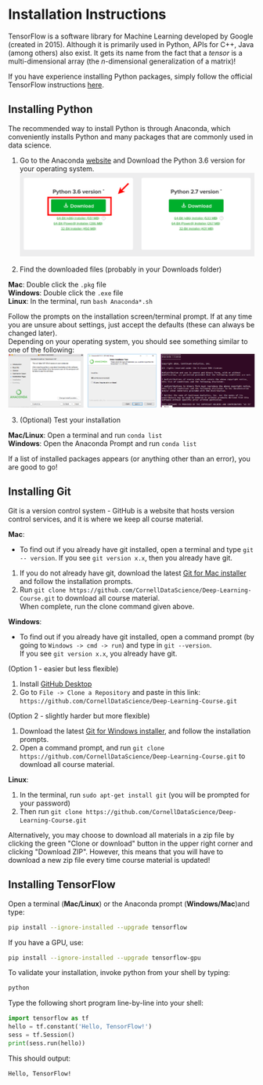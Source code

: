 # Installation Instructions

TensorFlow is a software library for Machine Learning developed by Google 
(created in 2015). Although it is primarily used in Python, APIs for C++, Java
(among others) also exist. It gets its name from the fact that a *tensor* is 
a multi-dimensional array (the *n*-dimensional generalization of a matrix)!  
  
If you have experience installing Python packages, simply follow the official
TensorFlow instructions [here](https://www.tensorflow.org/install/).

## Installing Python

The recommended way to install Python is through Anaconda, 
which conveniently installs Python and many packages that are
commonly used in data science. 

1. Go to the Anaconda [website](https://www.anaconda.com/download/)
and Download the Python 3.6 version for your operating system.
![Anaconda](../images/anaconda3.png)

2. Find the downloaded files (probably in your Downloads folder)
    
**Mac**: Double click the `.pkg` file  
**Windows**: Double click the `.exe` file  
**Linux**: In the terminal, run `bash Anaconda*.sh`
    
Follow the prompts on the installation screen/terminal prompt.
If at any time you are unsure about settings, just accept the
defaults (these can always be changed later).  
Depending on your operating system, you should see something
similar to one of the following:
![Exe](../images/executable.png)

3. (Optional) Test your installation
    
**Mac/Linux**: Open a terminal and run `conda list`  
**Windows**: Open the Anaconda Prompt and run `conda list`
  
If a list of installed packages appears (or anything other
than an error), you are good to go!  
  
## Installing Git

Git is a version control system - GitHub is a website that hosts
version control services, and it is where we keep all course material.

**Mac**:   
* To find out if you already have git installed, open
a terminal and type `git -- version`. If you see `git version x.x`,
then you already have git.  
1. If you do not already have git, download the latest 
[Git for Mac installer](https://sourceforge.net/projects/git-osx-installer/files/)
and follow the installation prompts.   
2. Run `git clone https://github.com/CornellDataScience/Deep-Learning-Course.git`
to download all course material.  
 When complete, run the clone command given above.
  
**Windows**:  
* To find out if you already have git installed, open a command prompt
(by going to `Windows -> cmd -> run`) and type in `git --version`.  
If you see `git version x.x`, you already have git.  

(Option 1 - easier but less flexible)  
1. Install [GitHub Desktop](https://desktop.github.com/)
2. Go to `File -> Clone a Repository` and paste in this link:
`https://github.com/CornellDataScience/Deep-Learning-Course.git`

(Option 2 - slightly harder but more flexible)  
1. Download the latest [Git for Windows installer](https://gitforwindows.org/),
and follow the installation prompts.
2. Open a command prompt, and run `git clone https://github.com/CornellDataScience/Deep-Learning-Course.git`
to download all course material.



**Linux**: 
1. In the terminal, run `sudo apt-get install git` 
(you will be prompted for your password) 
2. Then run `git clone https://github.com/CornellDataScience/Deep-Learning-Course.git`


Alternatively, you may choose to download all materials in a zip
file by clicking the green "Clone or download" button in the upper
right corner and clicking "Download ZIP". However, this means
that you will have to download a new zip file every time course
material is updated!


## Installing TensorFlow

Open a terminal (**Mac/Linux**) or the Anaconda prompt
 (**Windows/Mac**)and type: 
```bash
pip install --ignore-installed --upgrade tensorflow
```
If you have a GPU, use:
```bash
pip install --ignore-installed --upgrade tensorflow-gpu 
``` 
To validate your installation, invoke python from your shell by typing:
```bash
python
```
Type the following short program line-by-line into your shell:
```python
import tensorflow as tf
hello = tf.constant('Hello, TensorFlow!')
sess = tf.Session()
print(sess.run(hello))
```
This should output:
```
Hello, TensorFlow!
```
